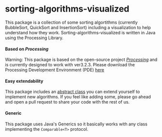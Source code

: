 # sorting-algorithms-visualized

This package is a collection of some sorting algortithms (currently BubbleSort, QuickSort and InsertionSort) including a visualization to help understand how they work. Sorting-algorithms-visualized is written in Java using the Processing Library.

#### Based on *Processing*

Warning: This package is based on the open-source project [*Processing*](https://github.com/processing/processing/) and is currently designed to work with ver3.2.3.
Please download the Processing Development Environment (PDE) [here](processing.org)

#### Easy extendability

This package includes an [abstract class](https://github.com/timgrohmann/sorting-algorithms-visualized/blob/master/sortingalg.pde) you can extend yourself to implement new algorithms. If you feel like adding some, please go ahead and open a pull request to share your code with the rest of us.

#### Generic

This package uses Java's Generics so it basically works with any class implementing the `Comparable<T>` protocol. 
